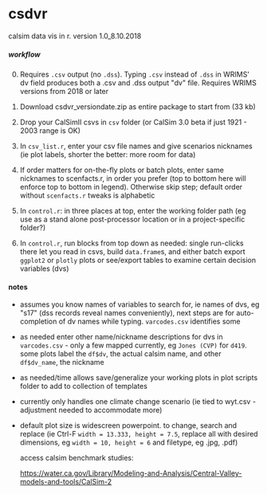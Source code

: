 # csdvr
 calsim data vis in r. version 1.0_8.10.2018
 
##### workflow #####

0. Requires `.csv` output (no `.dss`). Typing `.csv` instead of `.dss` in WRIMS' dv field produces both a .csv and .dss output "dv" file. Requires WRIMS
   versions from 2018 or later
1. Download csdvr_versiondate.zip as entire package to start from (33 kb) 
3. Drop your CalSimII csvs in `csv` folder (or CalSim 3.0 beta if just 1921 - 2003 range is OK)
2. In `csv_list.r`, enter your csv file names and give scenarios nicknames (ie plot labels, shorter the better: more room for data)


4. If order matters for on-the-fly plots or batch plots, enter same nicknames to scenfacts.r, in order you prefer (top to bottom here will enforce top to bottom in legend). Otherwise skip step; default order without `scenfacts.r` tweaks is alphabetic

5. In `control.r`: in three places at top, enter the working folder path (eg use as a stand alone post-processor location or in a project-specific folder?)

6. In `control.r`, run blocks from top down as needed: single run-clicks there let you read in csvs, build `data.frame`s, and either batch export `ggplot2` or `plotly` plots or see/export tables to examine certain decision variables (dvs)

#### notes #####
- assumes you know names of variables to search for, ie names of dvs, eg "s17" (dss records reveal names conveniently), next steps are for auto-completion of dv names while typing. `varcodes.csv` identifies some
- as needed enter other name/nickname descriptions for dvs in `varcodes.csv` - only a few mapped currently, eg `Jones (CVP)` for `d419`. some plots label the `df$dv`, the actual calsim name, and other `df$dv_name`, the nickname
- as needed/time allows save/generalize your working plots in plot scripts folder to add to collection of templates
- currently only handles one climate change scenario (ie tied to wyt.csv - adjustment needed to accommodate more)
- default plot size is widescreen powerpoint. to change, search and replace (ie Ctrl-F `width = 13.333, height = 7.5`, replace all with 
  desired dimensions, eg `width = 10, height = 6` and filetype, eg .jpg, .pdf)
  
  access calsim benchmark studies:
  
  https://water.ca.gov/Library/Modeling-and-Analysis/Central-Valley-models-and-tools/CalSim-2

